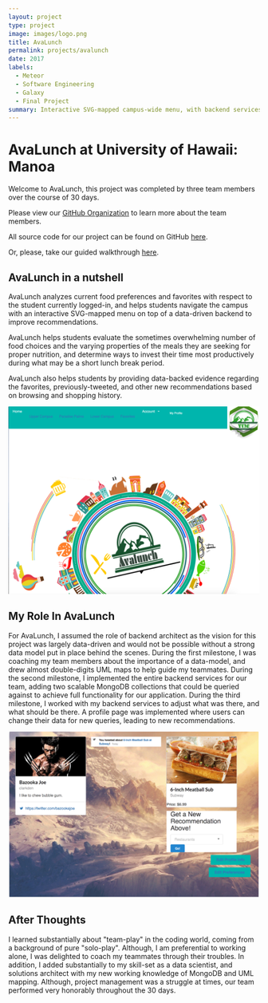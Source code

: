 ```yaml
---
layout: project
type: project
image: images/logo.png
title: AvaLunch
permalink: projects/avalunch
date: 2017
labels:
  - Meteor
  - Software Engineering
  - Galaxy
  - Final Project
summary: Interactive SVG-mapped campus-wide menu, with backend services for favorites and recommendations, as well as, twitter intergration.
---
```


# AvaLunch at University of Hawaii: Manoa

Welcome to AvaLunch, this project was completed by three team members over the course of 30 days.

Please view our [GitHub Organization](https://github.com/avalunch) to learn more about the team members.

All source code for our project can be found on GitHub [here](https://github.com/Avalunch/Avalunch).

Or, please, take our guided walkthrough [here](https://avalunch.github.io).

## AvaLunch in a nutshell

AvaLunch analyzes current food preferences and favorites with respect to the student currently logged-in, and helps students navigate the campus with an interactive SVG-mapped menu on top of a data-driven backend to improve recommendations.


AvaLunch helps  students evaluate the sometimes overwhelming number of food choices and the varying properties of the meals they are seeking for proper nutrition, and determine ways to invest their time most productively during what may be a short lunch break period.

AvaLunch also helps students by providing data-backed evidence regarding the favorites, previously-tweeted, and other new recommendations based on browsing and shopping history.

<img class="ui centered medium image" src="../images/mainpage.png">

## My Role In AvaLunch

For AvaLunch, I assumed the role of backend architect as the vision for this project was largely data-driven and would not be possible without a strong data model put in place behind the scenes. During the first milestone, I was coaching my team members about the importance of a data-model, and drew almost double-digits UML maps to help guide my teammates. During the second milestone, I implemented the entire backend services for our team, adding two scalable MongoDB collections that could be queried against to achieve full functionality for our application. During the third milestone, I worked with my backend services to adjust what was there, and what should be there. A profile page was implemented where users can change their data for new queries, leading to new recommendations.

<img class="ui centered medium image" src="../images/mywork.png">

## After Thoughts

I learned substantially about "team-play" in the coding world, coming from a background of pure "solo-play". Although, I am preferential to working alone, I was delighted to coach my teammates through their troubles. In addition, I added substantially to my skill-set as a data scientist, and solutions architect with my new working knowledge of MongoDB and UML mapping. Although, project management was a struggle at times, our team performed very honorably throughout the 30 days.
